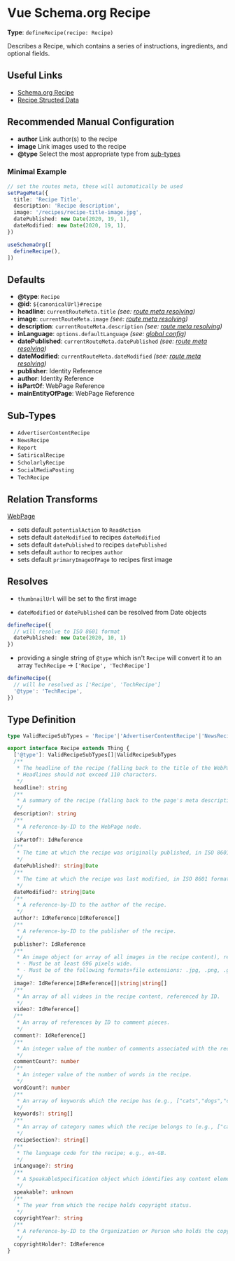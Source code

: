 # Vue Schema.org Recipe

**Type**: `defineRecipe(recipe: Recipe)`

Describes a Recipe, which contains a series of instructions, ingredients, and optional fields.


## Useful Links

- [Schema.org Recipe](https://schema.org/Recipe)
- [Recipe Structed Data](https://developers.google.com/search/docs/advanced/structured-data/recipe)

## Recommended Manual Configuration

- **author** Link author(s) to the recipe
- **image** Link images used to the recipe
- **@type** Select the most appropriate type from [sub-types](#sub-types)

### Minimal Example

```ts
// set the routes meta, these will automatically be used
setPageMeta({
  title: 'Recipe Title',
  description: 'Recipe description',
  image: '/recipes/recipe-title-image.jpg',
  datePublished: new Date(2020, 19, 1),
  dateModified: new Date(2020, 19, 1),
})

useSchemaOrg([
  defineRecipe(),
])
```

## Defaults

- **@type**: `Recipe`
- **@id**: `${canonicalUrl}#recipe`
- **headline**: `currentRouteMeta.title` _(see: [route meta resolving](/guide/how-it-works.html#route-meta-resolving))_
- **image**: `currentRouteMeta.image` _(see: [route meta resolving](/guide/how-it-works.html#route-meta-resolving))_
- **description**: `currentRouteMeta.description` _(see: [route meta resolving](/guide/how-it-works.html#route-meta-resolving))_
- **inLanguage**: `options.defaultLanguage` _(see: [global config](/guide/how-it-works.html#global-config))_
- **datePublished**: `currentRouteMeta.datePublished` _(see: [route meta resolving](/guide/how-it-works.html#route-meta-resolving))_
- **dateModified**: `currentRouteMeta.dateModified` _(see: [route meta resolving](/guide/how-it-works.html#route-meta-resolving))_
- **publisher**: Identity Reference
- **author**: Identity Reference
- **isPartOf**: WebPage Reference
- **mainEntityOfPage**: WebPage Reference

## Sub-Types

- `AdvertiserContentRecipe`
- `NewsRecipe`
- `Report`
- `SatiricalRecipe`
- `ScholarlyRecipe`
- `SocialMediaPosting`
- `TechRecipe`

## Relation Transforms

[WebPage](/schema/webpage)

- sets default `potentialAction` to `ReadAction`
- sets default `dateModified` to recipes `dateModified`
- sets default `datePublished` to recipes `datePublished`
- sets default `author` to recipes `author`
- sets default `primaryImageOfPage` to recipes first image

## Resolves

- `thumbnailUrl` will be set to the first image

- `dateModified` or `datePublished` can be resolved from Date objects 

```ts
defineRecipe({
  // will resolve to ISO 8601 format
  datePublished: new Date(2020, 10, 1)
})
```

- providing a single string of `@type` which isn't `Recipe` will convert it to an array `TechRecipe` -> `['Recipe', 'TechRecipe']`

```ts
defineRecipe({
  // will be resolved as ['Recipe', 'TechRecipe']
  '@type': 'TechRecipe',
})
```

## Type Definition

```ts
type ValidRecipeSubTypes = 'Recipe'|'AdvertiserContentRecipe'|'NewsRecipe'|'Report'|'SatiricalRecipe'|'ScholarlyRecipe'|'SocialMediaPosting'|'TechRecipe'

export interface Recipe extends Thing {
  ['@type']: ValidRecipeSubTypes[]|ValidRecipeSubTypes
  /**
   * The headline of the recipe (falling back to the title of the WebPage).
   * Headlines should not exceed 110 characters.
   */
  headline?: string
  /**
   * A summary of the recipe (falling back to the page's meta description content).
   */
  description?: string
  /**
   * A reference-by-ID to the WebPage node.
   */
  isPartOf?: IdReference
  /**
   * The time at which the recipe was originally published, in ISO 8601 format; e.g., 2015-10-31T16:10:29+00:00.
   */
  datePublished?: string|Date
  /**
   * The time at which the recipe was last modified, in ISO 8601 format; e.g., 2015-10-31T16:10:29+00:00.
   */
  dateModified?: string|Date
  /**
   * A reference-by-ID to the author of the recipe.
   */
  author?: IdReference|IdReference[]
  /**
   * A reference-by-ID to the publisher of the recipe.
   */
  publisher?: IdReference
  /**
   * An image object (or array of all images in the recipe content), referenced by ID.
   * - Must be at least 696 pixels wide.
   * - Must be of the following formats+file extensions: .jpg, .png, .gif ,or .webp.
   */
  image?: IdReference|IdReference[]|string|string[]
  /**
   * An array of all videos in the recipe content, referenced by ID.
   */
  video?: IdReference[]
  /**
   * An array of references by ID to comment pieces.
   */
  comment?: IdReference[]
  /**
   * An integer value of the number of comments associated with the recipe.
   */
  commentCount?: number
  /**
   * An integer value of the number of words in the recipe.
   */
  wordCount?: number
  /**
   * An array of keywords which the recipe has (e.g., ["cats","dogs","cake"]).
   */
  keywords?: string[]
  /**
   * An array of category names which the recipe belongs to (e.g., ["cats","dogs","cake"]).
   */
  recipeSection?: string[]
  /**
   * The language code for the recipe; e.g., en-GB.
   */
  inLanguage?: string
  /**
   * A SpeakableSpecification object which identifies any content elements suitable for spoken results.
   */
  speakable?: unknown
  /**
   * The year from which the recipe holds copyright status.
   */
  copyrightYear?: string
  /**
   * A reference-by-ID to the Organization or Person who holds the copyright.
   */
  copyrightHolder?: IdReference
}
```
